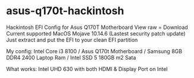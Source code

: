 # asus-q170t-hackintosh
Hackintosh EFI Config for Asus Q170T Motherboard
View raw = Download
Current supported MacOS Mojave 10.14.6 (Lastest security patch update)
Just extract and put the EFI to your clean EFI partition 

My config: Intel Core i3 8100 / Asus Q170t Motherboard / Samsung 8GB DDR4 2400 Laptop Ram / Intel SSD 5 180GB m2 Sata

What works:
   Intel UHD 630 with both HDMI & Display Port on Intel 

